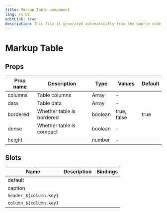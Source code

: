 ```yaml
---
title: Markup Table component
lang: en-US
editLink: true
description: This file is generated automatically from the source code. Changes made here will be lost.
---
```


# Markup Table

<!--@include: ./markupTable.doc.md-->

## Props

| Prop name | Description               | Type    | Values      | Default |
| --------- | ------------------------- | ------- | ----------- | ------- |
| columns   | Table columns             | Array   | -           |         |
| data      | Table data                | Array   | -           |         |
| bordered  | Whether table is bordered | boolean | true, false | true    |
| dense     | Whether table is compact  | boolean | -           |         |
| height    |                           | number  | -           |         |

## Slots

| Name                   | Description | Bindings |
| ---------------------- | ----------- | -------- |
| default                |             |          |
| caption                |             |          |
| `header_${column.key}` |             |          |
| `column_${column.key}` |             | <br/>    |

